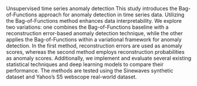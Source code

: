 Unsupervised time series anomaly detection
This study introduces the Bag-of-Functions approach for anomaly detection in time series data. Utilizing the Bag-of-Functions method enhances data interpretability. We explore two variations: one combines the Bag-of-Functions baseline with a reconstruction error-based anomaly detection technique, while the other applies the Bag-of-Functions within a variational framework for anomaly detection. In the first method, reconstruction errors are used as anomaly scores, whereas the second method employs reconstruction probabilities as anomaly scores. Additionally, we implement and evaluate several existing statistical techniques and deep learning models to compare their performance. The methods are tested using the Sinewaves synthetic dataset and Yahoo’s S5 webscope real-world dataset.
